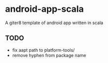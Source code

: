 android-app-scala
=================

A giter8 template of android app written in scala

## TODO
- fix aapt path to platform-tools/
- remove hyphen from package name
